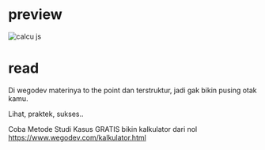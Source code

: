 # preview
![calcu js](https://user-images.githubusercontent.com/51188767/86252577-98909480-bbdd-11ea-83d7-b4fad4f15101.PNG)

# read
Di wegodev materinya to the point dan terstruktur, jadi gak bikin pusing otak kamu.

Lihat, praktek, sukses..

Coba Metode Studi Kasus GRATIS bikin kalkulator dari nol https://www.wegodev.com/kalkulator.html
